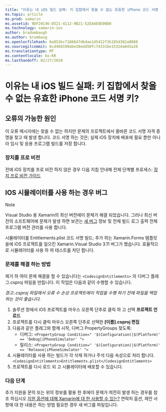 ```yaml
---
title: "이유는 내 iOS 빌드 실패: 키 집합에서 찾을 수 없는 유효한 iPhone 코드 서명 키?"
ms.topic: article
ms.prod: xamarin
ms.assetid: 9DF24C46-D521-4112-9B21-52EA4E8D90D0
ms.technology: xamarin-ios
author: bradumbaugh
ms.author: brumbaug
ms.openlocfilehash: 6a853bc7186647dbdae1d5d12f3b185d302a8088
ms.sourcegitcommit: 6cd40d190abe38edd50fc74331be15324a845a28
ms.translationtype: MT
ms.contentlocale: ko-KR
ms.lasthandoff: 02/27/2018
---
```

# <a name="why-does-my-ios-build-fail-with-no-valid-iphone-code-signing-keys-found-in-keychain"></a>이유는 내 iOS 빌드 실패: 키 집합에서 찾을 수 없는 유효한 iPhone 코드 서명 키?

## <a name="cause-of-the-error"></a>오류의 가능한 원인
이 오류 메시지에는 찾을 수 없는 하지만 문제의 프로젝트에서 올바른 코드 서명 자격 증명을 찾고 때 발생 합니다. 코드 서명 하는 것은; 실제 iOS 장치에 배포에 필요 뿐만 아니라 임시 및 응용 프로그램 빌드를 저장 합니다. 


### <a name="provisioning-devices"></a>장치를 프로 비전
전에 iOS 장치를 프로 비전 하지 않은 경우 다음 지침 안내해 전체 단계별 프로세스: [장치 프로 비전 가이드](~/ios/get-started/installation/device-provisioning/index.md)


## <a name="bug-when-using-ios-simulator"></a>IOS 시뮬레이터를 사용 하는 경우 버그

> [!NOTE]
> Visual Studio 용 Xamarin의 최신 버전에이 문제가 해결 되었습니다. 그러나 최신 버전의 소프트웨어에 문제가 발생 하면 보관는 [새 버그](~/cross-platform/troubleshooting/questions/howto-file-bug.md) 정보 및 전체 빌드 로그 출력 전체 프로그램 버전 관리를 사용 합니다.


시뮬레이터를 Entitlements.plist 코드 서명 빌드; 추가 하는 Xamarin.Forms 템플릿을에 iOS 프로젝트를 일으킨 Xamarin.Visual Studio 3.11 버그가 했습니다. 효율적으로 시뮬레이터를 사용 하 여 테스트를 차단 합니다.

### <a name="how-to-fix"></a>문제를 해결 하는 방법
제거 하 여이 문제 해결을 할 수 있습니다는 `<CodesignEntitlements>` 의 디버그 플래그.csproj 파일을 만듭니다. 이 작업은 다음과 같이 수행할 수 있습니다.

*경고:.csproj 파일에서 오류 수 손상 프로젝트에이 작업을 수행 하기 전에 파일을 백업 하는 것이 좋습니다.*

1. 솔루션 창에서 iOS 프로젝트를 마우스 오른쪽 단추로 클릭 하 고 선택 **프로젝트 언로드**
2. 프로젝트를 다시 클릭 마우스 오른쪽 단추로 선택한 **[이름].csproj 편집**
3. 다음과 같은 플래그와 함께 시작, 디버그 PropertyGroups 찾도록:
   - 디버그: `<PropertyGroup Condition=" '$(Configuration)|$(Platform)' == 'Debug|iPhoneSimulator' ">`
   - 릴리스: `<PropertyGroup Condition=" '$(Configuration)|$(Platform)' == 'Release|iPhoneSimulator' ">`
4. 시뮬레이터를 사용 하는 빌드가 각 삭제 하거나 주석 다음 속성으로 처리 합니다. `<CodesignEntitlements>Entitlements.plist</CodesignEntitlements>`
5. 프로젝트를 다시 로드 되 고 시뮬레이터에 배포할 수 있습니다.

### <a name="next-steps"></a>다음 단계
추가 지원을 문의 또는 위의 정보를 활용 한 후에이 문제가 여전히 발생 하는 경우를 참조 하십시오 [지원 옵션에 대해 Xamarin에 대 한 사용할 수 있는?](~/cross-platform/troubleshooting/support-options.md) 연락처 옵션, 제안 사항에 대 한 내용은 하는 방법 필요한 경우 새 버그를 파일입니다. 

